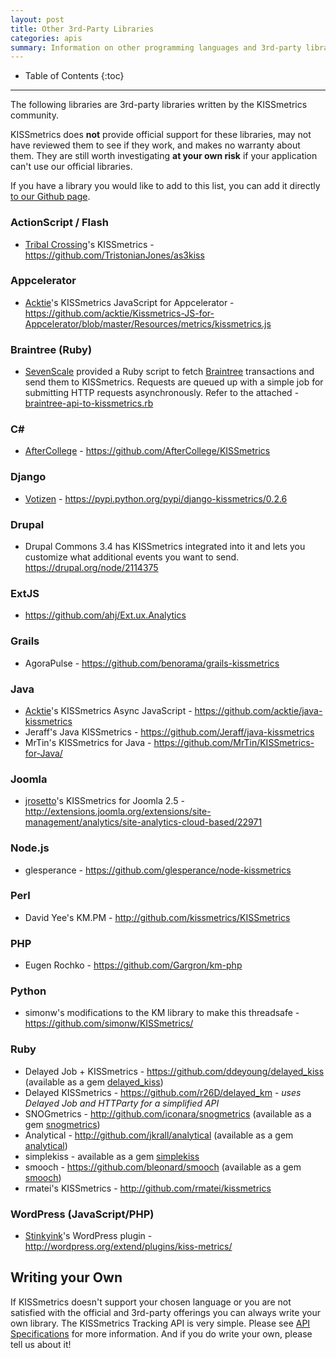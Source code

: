 ```yaml
---
layout: post
title: Other 3rd-Party Libraries
categories: apis
summary: Information on other programming languages and 3rd-party libraries.
---
```

* Table of Contents
{:toc}
* * *

The following libraries are 3rd-party libraries written by the KISSmetrics community.

<div class="alert alert-danger">
KISSmetrics does <strong>not</strong> provide official support for these libraries, may not have reviewed them to see if they work, and makes no warranty about them. They are still worth investigating <strong>at your own risk</strong> if your application can't use our official libraries.
</div>

If you have a library you would like to add to this list, you can add it directly [to our Github page][other-github].

### ActionScript / Flash

* [Tribal Crossing](http://www.tribalcrossing.com/)'s KISSmetrics - <https://github.com/TristonianJones/as3kiss>

### Appcelerator

* [Acktie](http://www.acktie.com)'s KISSmetrics JavaScript for Appcelerator - <https://github.com/acktie/Kissmetrics-JS-for-Appcelerator/blob/master/Resources/metrics/kissmetrics.js>

### Braintree (Ruby)

* [SevenScale](http://sevenscale.com/) provided a Ruby script to fetch [Braintree](https://www.braintreepayments.com/) transactions and send them to KISSmetrics. Requests are queued up with a simple job for submitting HTTP requests asynchronously. Refer to the attached - [braintree-api-to-kissmetrics.rb][braintree-script]

### C&#35;

* [AfterCollege](http://www.aftercollege.com) - <https://github.com/AfterCollege/KISSmetrics>

### Django

* [Votizen](http://www.votizen.com) - <https://pypi.python.org/pypi/django-kissmetrics/0.2.6>

### Drupal

* Drupal Commons 3.4 has KISSmetrics integrated into it and lets you customize what additional events you want to send. <https://drupal.org/node/2114375>

### ExtJS

* <https://github.com/ahj/Ext.ux.Analytics>

### Grails

* AgoraPulse - <https://github.com/benorama/grails-kissmetrics>

### Java

* [Acktie](http://www.acktie.com)'s KISSmetrics Async JavaScript - <https://github.com/acktie/java-kissmetrics>
* Jeraff's Java KISSmetrics - <https://github.com/Jeraff/java-kissmetrics>
* MrTin's KISSmetrics for Java - <https://github.com/MrTin/KISSmetrics-for-Java/>

### Joomla

* [jrosetto](http://jrossetto.com.br)'s KISSmetrics for Joomla 2.5 - <http://extensions.joomla.org/extensions/site-management/analytics/site-analytics-cloud-based/22971>

### Node.js

* glesperance - <https://github.com/glesperance/node-kissmetrics>

### Perl
* David Yee's KM.PM - <http://github.com/kissmetrics/KISSmetrics>

### PHP
* Eugen Rochko - <https://github.com/Gargron/km-php>

### Python
* simonw's modifications to the KM library to make this threadsafe - <https://github.com/simonw/KISSmetrics/>

### Ruby

* Delayed Job + KISSmetrics - <https://github.com/ddeyoung/delayed_kiss> (available as a gem [delayed_kiss][delayed-kiss-gem])
* Delayed KISSmetrics - <https://github.com/r26D/delayed_km> - _uses Delayed Job and HTTParty for a simplified API_
* SNOGmetrics -  <http://github.com/iconara/snogmetrics> (available as a gem [snogmetrics][snogmetrics-gem])
* Analytical - <http://github.com/jkrall/analytical> (available as a gem [analytical][analytical-gem])
* simplekiss - available as a gem [simplekiss][simplekiss-gem]
* smooch - <https://github.com/bleonard/smooch> (available as a gem [smooch][smooch-gem])
* rmatei's KISSmetrics - <http://github.com/rmatei/kissmetrics>

### WordPress (JavaScript/PHP)

* [Stinkyink](http://www.stinkyinkshop.co.uk/)'s WordPress plugin - <http://wordpress.org/extend/plugins/kiss-metrics/>

## Writing your Own

If KISSmetrics doesn't support your chosen language or you are not satisfied with the official and 3rd-party offerings you can always write your own library. The KISSmetrics Tracking API is very simple. Please see [API Specifications][specs] for more information. And if you do write your own, please tell us about it!

[delayed-kiss-gem]: https://rubygems.org/gems/delayed_kiss
[snogmetrics-gem]: https://rubygems.org/gems/snogmetrics
[analytical-gem]: https://rubygems.org/gems/analytical
[simplekiss-gem]: https://rubygems.org/gems/simplekiss
[smooch-gem]: http://rubygems.org/gems/smooch

[other-github]: https://github.com/kissmetrics/km-support/blob/gh-pages/_posts/2012-10-19-other.md
[braintree-script]: https://s3.amazonaws.com/kissmetrics-support-files/assets/apis/other/braintree-api-to-kissmetrics.rb
[specs]: /apis/specifications
